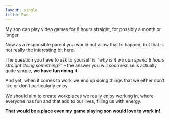 ```yaml
---
layout: single
title: Fun
---
```


My son can play video games for 8 hours straight, for possibly a month or longer.

Now as a responsible parent you would not allow that to happen, but that is not really the interesting bit here.

The question you have to ask to yourself is _”why is it we can spend 8 hours straight doing something?”_ – the answer you will soon realise is actually quite simple, **we have fun doing it.**

And yet, when it comes to work we end up doing things that we either don’t like or don’t particularly enjoy.

We should aim to create workplaces we really enjoy working in, where everyone has fun and that add to our lives, filling us with energy.

**That would be a place even my game playing son would love to work in!**